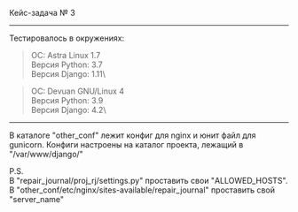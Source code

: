 Кейс-задача № 3

---
Тестировалось в окружениях:
> ОС: Astra Linux 1.7\
> Версия Python: 3.7\
> Версия Django: 1.11\

> ОС: Devuan GNU/Linux 4\
> Версия Python: 3.9\
> Версия Django: 4.2\
---

В каталоге "other_conf" лежит конфиг для nginx и юнит файл для gunicorn. Конфиги настроены на каталог проекта, лежащий в "/var/www/django/"

P.S.\
В "repair_journal/proj_rj/settings.py" проставить свои "ALLOWED_HOSTS". В "other_conf/etc/nginx/sites-available/repair_journal" проставить свой "server_name"
